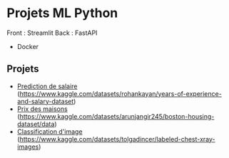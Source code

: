 # Projets ML Python

Front : Streamlit
Back : FastAPI
+ Docker

## Projets

- [Prediction de salaire](./salary_pred/) (https://www.kaggle.com/datasets/rohankayan/years-of-experience-and-salary-dataset)
- [Prix des maisons](./house_price/) (https://www.kaggle.com/datasets/arunjangir245/boston-housing-dataset/data)
- [Classification d'image](./image_classification/) (https://www.kaggle.com/datasets/tolgadincer/labeled-chest-xray-images)


